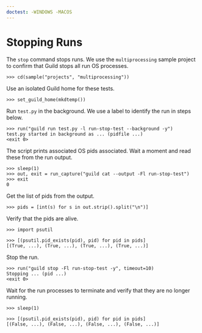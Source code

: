 ```yaml
---
doctest: -WINDOWS -MACOS
---
```


# Stopping Runs

The `stop` command stops runs. We use the `multiprocessing` sample
project to confirm that Guild stops all run OS processes.

    >>> cd(sample("projects", "multiprocessing"))

Use an isolated Guild home for these tests.

    >>> set_guild_home(mkdtemp())

Run `test.py` in the background. We use a label to identify the run in
steps below.

    >>> run("guild run test.py -l run-stop-test --background -y")
    test.py started in background as ... (pidfile ...)
    <exit 0>

The script prints associated OS pids associated. Wait a moment and
read these from the run output.

    >>> sleep(1)
    >>> out, exit = run_capture("guild cat --output -Fl run-stop-test")
    >>> exit
    0

Get the list of pids from the output.

    >>> pids = [int(s) for s in out.strip().split("\n")]

Verify that the pids are alive.

    >>> import psutil

    >>> [(psutil.pid_exists(pid), pid) for pid in pids]
    [(True, ...), (True, ...), (True, ...), (True, ...)]

Stop the run.

    >>> run("guild stop -Fl run-stop-test -y", timeout=10)
    Stopping ... (pid ...)
    <exit 0>

Wait for the run processes to terminate and verify that they are no
longer running.

    >>> sleep(1)

    >>> [(psutil.pid_exists(pid), pid) for pid in pids]
    [(False, ...), (False, ...), (False, ...), (False, ...)]
